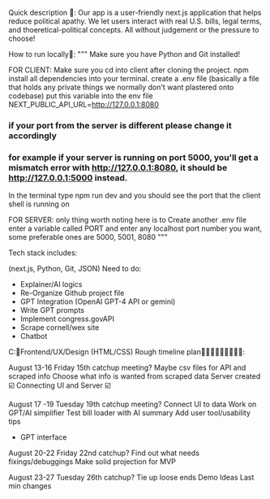 Quick description 💼:
Our app is a user-friendly next.js application that helps reduce political apathy. We let users interact with real U.S. bills, legal terms, and thoeretical-political concepts. All without judgement or the pressure to choose!

How to run locally👟:
"""
Make sure you have Python and Git installed!

FOR CLIENT:
Make sure you cd into client after cloning the project.
npm install all dependencies into your terminal.
create a .env file (basically a file that holds any private things we normally don't want plastered onto codebase)
put this variable into the env file
NEXT_PUBLIC_API_URL=http://127.0.0.1:8080
### if your port from the server is different please change it accordingly
### for example if your server is running on port 5000, you'll get a mismatch error with http://127.0.0.1:8080, it should be http://127.0.0.1:5000 instead.

In the terminal type npm run dev
and you should see the port that the client shell is running on

FOR SERVER:
only thing worth noting here is to
Create another .env file
enter a variable called PORT and enter any localhost port number you want, some preferable ones are 5000, 5001, 8080
"""

Tech stack includes:

(next.js, Python, Git, JSON)
Need to do:
- Explainer/AI logics
- Re-Organize Github project file
- GPT Integration (OpenAI GPT-4 API or gemini)
- Write GPT prompts
- Implement congress.govAPI
- Scrape cornell/wex site
- Chatbot
  
C:💍Frontend/UX/Design (HTML/CSS)
Rough timeline plan👩🏽‍💻👨🏽‍💻🧑🏾‍💻: 

  August 13-16
Friday 15th catchup meeting?
Maybe csv files for API and scraped info
Choose what info is wanted from scraped data
Server created ☑️
Connecting UI and Server ☑️

August 1️7 -19
Tuesday 19th catchup meeting?
Connect UI to data
Work on GPT/AI simplifier
Test bill loader with AI summary
Add user tool/usability tips 
+ GPT interface

 August 20-22
 Friday 22nd catchup?
Find out what needs fixings/debuggings
Make solid projection for MVP


August 23-27
Tuesday 26th catchup?
Tie up loose ends
Demo Ideas
Last min changes





